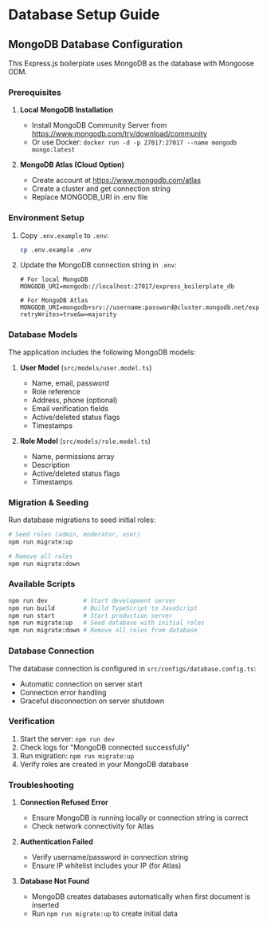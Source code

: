 # Database Setup Guide

## MongoDB Database Configuration

This Express.js boilerplate uses MongoDB as the database with Mongoose ODM.

### Prerequisites

1. **Local MongoDB Installation**
   - Install MongoDB Community Server from https://www.mongodb.com/try/download/community
   - Or use Docker: `docker run -d -p 27017:27017 --name mongodb mongo:latest`

2. **MongoDB Atlas (Cloud Option)**
   - Create account at https://www.mongodb.com/atlas
   - Create a cluster and get connection string
   - Replace MONGODB_URI in .env file

### Environment Setup

1. Copy `.env.example` to `.env`:
   ```bash
   cp .env.example .env
   ```

2. Update the MongoDB connection string in `.env`:
   ```env
   # For local MongoDB
   MONGODB_URI=mongodb://localhost:27017/express_boilerplate_db
   
   # For MongoDB Atlas
   MONGODB_URI=mongodb+srv://username:password@cluster.mongodb.net/express_boilerplate_db?retryWrites=true&w=majority
   ```

### Database Models

The application includes the following MongoDB models:

1. **User Model** (`src/models/user.model.ts`)
   - Name, email, password
   - Role reference
   - Address, phone (optional)
   - Email verification fields
   - Active/deleted status flags
   - Timestamps

2. **Role Model** (`src/models/role.model.ts`)
   - Name, permissions array
   - Description
   - Active/deleted status flags
   - Timestamps

### Migration & Seeding

Run database migrations to seed initial roles:

```bash
# Seed roles (admin, moderator, user)
npm run migrate:up

# Remove all roles
npm run migrate:down
```

### Available Scripts

```bash
npm run dev          # Start development server
npm run build        # Build TypeScript to JavaScript
npm run start        # Start production server
npm run migrate:up   # Seed database with initial roles
npm run migrate:down # Remove all roles from database
```

### Database Connection

The database connection is configured in `src/configs/database.config.ts`:
- Automatic connection on server start
- Connection error handling
- Graceful disconnection on server shutdown

### Verification

1. Start the server: `npm run dev`
2. Check logs for "MongoDB connected successfully"
3. Run migration: `npm run migrate:up`
4. Verify roles are created in your MongoDB database

### Troubleshooting

1. **Connection Refused Error**
   - Ensure MongoDB is running locally or connection string is correct
   - Check network connectivity for Atlas

2. **Authentication Failed**
   - Verify username/password in connection string
   - Ensure IP whitelist includes your IP (for Atlas)

3. **Database Not Found**
   - MongoDB creates databases automatically when first document is inserted
   - Run `npm run migrate:up` to create initial data